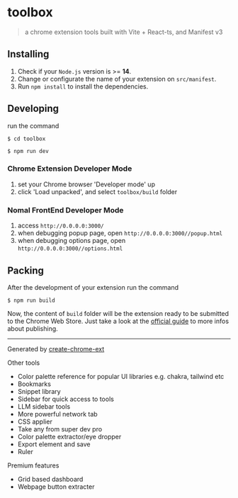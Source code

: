 # toolbox

> a chrome extension tools built with Vite + React-ts, and Manifest v3

## Installing

1. Check if your `Node.js` version is >= **14**.
2. Change or configurate the name of your extension on `src/manifest`.
3. Run `npm install` to install the dependencies.

## Developing

run the command

```shell
$ cd toolbox

$ npm run dev
```

### Chrome Extension Developer Mode

1. set your Chrome browser 'Developer mode' up
2. click 'Load unpacked', and select `toolbox/build` folder

### Nomal FrontEnd Developer Mode

1. access `http://0.0.0.0:3000/`
2. when debugging popup page, open `http://0.0.0.0:3000//popup.html`
3. when debugging options page, open `http://0.0.0.0:3000//options.html`

## Packing

After the development of your extension run the command

```shell
$ npm run build
```

Now, the content of `build` folder will be the extension ready to be submitted to the Chrome Web Store. Just take a look at the [official guide](https://developer.chrome.com/webstore/publish) to more infos about publishing.

---

Generated by [create-chrome-ext](https://github.com/guocaoyi/create-chrome-ext)



Other tools
- Color palette reference for popular UI libraries e.g. chakra, tailwind etc 
- Bookmarks 
- Snippet library
- Sidebar for quick access to tools
- LLM sidebar tools 
- More powerful network tab 
- CSS applier 
- Take any from super dev pro
- Color palette extractor/eye dropper
- Export element and save 
- Ruler 

Premium features
- Grid based dashboard 
- Webpage button extracter